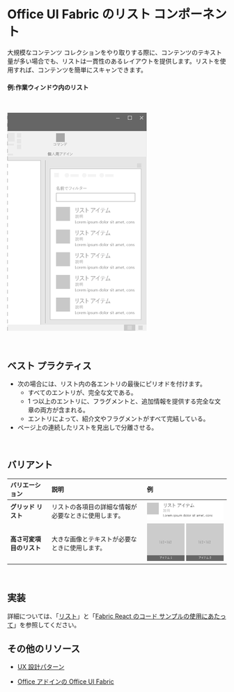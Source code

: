 # <a name="list-component-in-office-ui-fabric"></a>Office UI Fabric のリスト コンポーネント

大規模なコンテンツ コレクションをやり取りする際に、コンテンツのテキスト量が多い場合でも、リストは一貫性のあるレイアウトを提供します。リストを使用すれば、コンテンツを簡単にスキャンできます。 
  
#### <a name="example-list-in-a-task-pane"></a>例:作業ウィンドウ内のリスト

<br/>

![リストが表示された画像](../images/overview_withApp_list.png)

<br/>

## <a name="best-practices"></a>ベスト プラクティス

- 次の場合には、リスト内の各エントリの最後にピリオドを付けます。
  - すべてのエントリが、完全な文である。
  - 1 つ以上のエントリに、フラグメントと、追加情報を提供する完全な文章の両方が含まれる。
  - エントリによって、紹介文やフラグメントがすべて完結している。
- ページ上の連続したリストを見出しで分離させる。

<br/>

## <a name="variants"></a>バリアント

|**バリエーション**|**説明**|**例**|
|:------------|:--------------|:----------|
|**グリッド リスト**|リストの各項目の詳細な情報が必要なときに使用します。|![グリッド リストの画像](../images/list.png)<br/>|
|**高さ可変項目のリスト**|大きな画像とテキストが必要なときに使用します。|![高さ可変項目のリストの画像](../images/listGrid.png)<br/>|

<br/>

## <a name="implementation"></a>実装

詳細については、「[リスト](https://dev.office.com/fabric#/components/list)」と「[Fabric React のコード サンプルの使用にあたって](https://github.com/OfficeDev/Word-Add-in-GettingStartedFabricReact)」を参照してください。

## <a name="additional-resources"></a>その他のリソース

- [UX 設計パターン](https://github.com/OfficeDev/Office-Add-in-UX-Design-Patterns-Code)

- [Office アドインの Office UI Fabric](office-ui-fabric.md)

